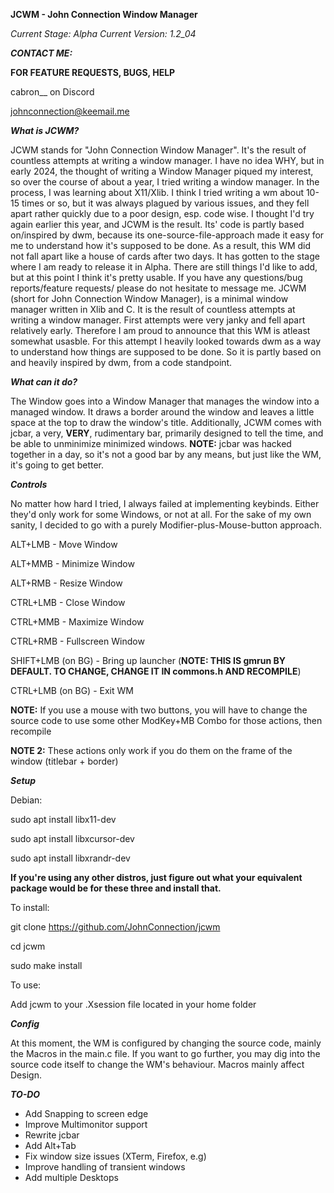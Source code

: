 **JCWM - John Connection Window Manager**

_Current Stage: Alpha_
_Current Version: 1.2_04_

**_CONTACT ME:_**

**FOR FEATURE REQUESTS, BUGS, HELP**

cabron__ on Discord

johnconnection@keemail.me

**_What is JCWM?_**

JCWM stands for "John Connection Window Manager". It's the result of countless attempts at 
writing a window manager. I have no idea WHY, but in early 2024, the thought of writing a Window Manager
piqued my interest, so over the course of about a year, I tried writing a window manager. In the process,
I was learning about X11/Xlib. I think I tried writing a wm about 10-15 times or so, but it was
always plagued by various issues, and they fell apart rather quickly due to a poor design, esp. code wise.
I thought I'd try again earlier this year, and JCWM is the result. Its' code is partly based on/inspired by dwm, because its
one-source-file-approach made it easy for me to understand how it's supposed to be done. As a result, this WM did not fall apart like
a house of cards after two days. It has gotten to the stage where I am ready to release it in Alpha. 
There are still things I'd like to add, but at this point I think it's pretty usable. If you have any 
questions/bug reports/feature requests/
please do not hesitate to message me.
JCWM (short for John Connection Window Manager), is a minimal window manager written in Xlib and C. It is the result of countless attempts at
writing a window manager. First attempts were very janky and fell apart relatively early. Therefore I am proud to announce that this WM is atleast somewhat
usasble. For this attempt I heavily looked towards dwm as a way to understand how things are supposed to be done. So it is partly based on and heavily inspired
by dwm, from a code standpoint. 

**_What can it do?_**

The Window goes into a Window Manager that manages the window into a managed window. It draws a border around the window and leaves a little space at the top to 
draw the window's title. Additionally, JCWM comes with jcbar, a very, **VERY**, rudimentary bar, primarily designed to tell the time, and be able to unminimize minimized
windows. **NOTE:** jcbar was hacked together in a day, so it's not a good bar by any means, but just like the WM, it's going to get better.


**_Controls_**

No matter how hard I tried, I always failed at implementing keybinds. Either they'd only work for some Windows, or not at all. For the sake
of my own sanity, I decided to go with a purely Modifier-plus-Mouse-button approach.

ALT+LMB - Move Window

ALT+MMB - Minimize Window

ALT+RMB - Resize Window

CTRL+LMB - Close Window

CTRL+MMB - Maximize Window

CTRL+RMB - Fullscreen Window

SHIFT+LMB (on BG) - Bring up launcher (**NOTE: THIS IS gmrun BY DEFAULT. TO CHANGE, CHANGE IT IN commons.h AND RECOMPILE**)

CTRL+LMB (on BG) - Exit WM

**NOTE:** If you use a mouse with two buttons, you will have to change the source code to use some other ModKey+MB Combo for those actions, then recompile

**NOTE 2:** These actions only work if you do them on the frame of the window (titlebar + border)

**_Setup_**

Debian:

  sudo apt install libx11-dev
  
  sudo apt install libxcursor-dev
  
  sudo apt install libxrandr-dev
  
**If you're using any other distros, just figure out what your equivalent package would be for these three and install that.**

To install:

  git clone https://github.com/JohnConnection/jcwm
  
  cd jcwm
  
  sudo make install

To use: 

  Add jcwm to your .Xsession file located in your home folder

**_Config_**

At this moment, the WM is configured by changing the source code, mainly the Macros in the main.c file. If you want to go further, you may dig into the source code
itself to change the WM's behaviour. Macros mainly affect Design.

**_TO-DO_**

+ Add Snapping to screen edge
+ Improve Multimonitor support
+ Rewrite jcbar
+ Add Alt+Tab
+ Fix window size issues (XTerm, Firefox, e.g)
+ Improve handling of transient windows
+ Add multiple Desktops



